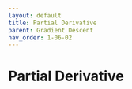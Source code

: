 ```yaml
---
layout: default
title: Partial Derivative
parent: Gradient Descent
nav_order: 1-06-02
---
```


# Partial Derivative
